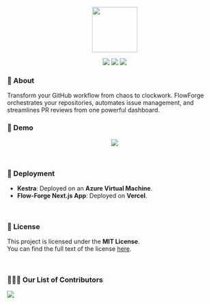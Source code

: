<p align="center">
    <img src="https://github.com/user-attachments/assets/71d49182-2f0f-4b5b-817c-1e086e3d08bc" width="106" height="106" />
</p>

<p align="center">
  <img src="https://img.shields.io/github/stars/ChiragAgg5k/flow-forge?style=flat-square" />
  <img src="https://img.shields.io/github/forks/ChiragAgg5k/flow-forge?style=flat-square" />
  <img src="https://img.shields.io/badge/LICENSE-MIT-green?style=flat-square"  />
</p>

### :star2: About

Transform your GitHub workflow from chaos to clockwork. FlowForge
orchestrates your repositories, automates issue management, and
streamlines PR reviews from one powerful dashboard.

### :movie_camera: Demo

<p align="center">
    <a href="https://youtu.be">
        <img src="https://img.freepik.com/free-vector/modern-red-video-media-player-template_1017-23409.jpg"/>
    </a>
</p>

$~$

### 🚀 Deployment

- **Kestra**: Deployed on an **Azure Virtual Machine**.
- **Flow-Forge Next.js App**: Deployed on **Vercel**.

<!--
$~$

###  :file_folder: File Structure

```

```

### :bicyclist: Roadmap
_Current version number_
- [x] Introduction of Concept
- [x] Feature 1
- [ ] Feature 2
- [ ] Revisit Feature 1
    - [ ] Improve XYZ
    - [ ] Revamp CSS
-->

$~$

### :page_facing_up: License

This project is licensed under the **MIT License**.  
You can find the full text of the license [here](LICENSE).

$~$

### :people_holding_hands: Our List of Contributors

<a href="https://github.com/ChiragAgg5k/flow-forge/graphs/contributors">
  <img src="https://contrib.rocks/image?repo=ChiragAgg5k/flow-forge" />
</a>
<!--
### :email: Contact 
- Email and social media links.
- Head over to [here](https://github.com/alexandresanlim/Badges4-README.md-Profile#-social-)
  * Copy paste the social links you enjoy and drop them below (make sure to change the `href` to your own links
-->

